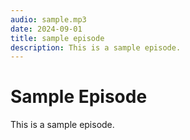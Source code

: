 ```yaml
---
audio: sample.mp3
date: 2024-09-01
title: sample episode
description: This is a sample episode.
---
```


# Sample Episode

This is a sample episode.

